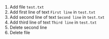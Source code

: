 1. Add file ``test.txt``
2. Add first line of text ``First line`` in ``test.txt``
3. Add second line of text ``Second line`` in ``test.txt``
4. Add third line of text ``Third line`` in ``test.txt``
5. Delete second line
6. Delete file
